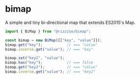 # bimap

A simple and tiny bi-directional map that extends ES2015's Map.

```ts
import { BiMap } from "@rizzzse/bimap";

const bimap = new BiMap([["key", "value"]]);
bimap.get("key");           // === "value"
bimap.inverse.get("value"); // === "key"

bimap.set("key2", "value");
bimap.has("key");           // === false
bimap.get("key2");          // === "value"
bimap.inverse.get("value"); // === "key2"
```
